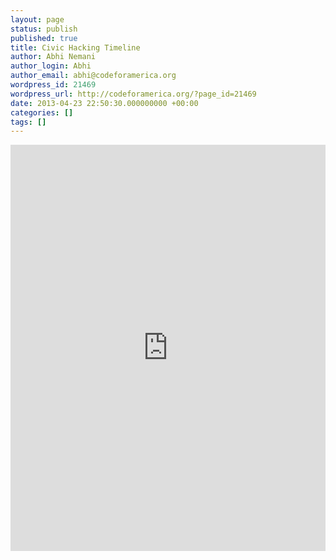 ```yaml
---
layout: page
status: publish
published: true
title: Civic Hacking Timeline
author: Abhi Nemani
author_login: Abhi
author_email: abhi@codeforamerica.org
wordpress_id: 21469
wordpress_url: http://codeforamerica.org/?page_id=21469
date: 2013-04-23 22:50:30.000000000 +00:00
categories: []
tags: []
---
```

<iframe src='http://embed.verite.co/timeline/?source=0AiHZZ69fuhecdC11MUsyNVl1dS1ua1lOSHRTM0pWanc&font=Bevan-PotanoSans&maptype=toner&lang=en&height=650' width='100%' height='650' frameborder='0'></iframe>
